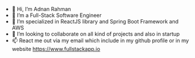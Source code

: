 - 👋 Hi, I’m Adnan Rahman
- 👀 I’m a Full-Stack Software Engineer
- 🌱 I’m specialized in ReactJS library and Spring Boot Framework and AWS 
- 💞️ I’m looking to collaborate on all kind of projects and also in startup
- 📫 React me out via my email which include in my github profile or in my website https://www.fullstackapp.io
